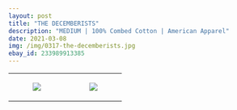 ```yaml
---
layout: post
title: "THE DECEMBERISTS"
description: "MEDIUM | 100% Combed Cotton | American Apparel"
date: 2021-03-08
img: /img/0317-the-decemberists.jpg
ebay_id: 233989913385
---
```




<table style="width:100%;"><tr><td style="vertical-align:top;">
      <figure class="tmblr-full" data-orig-height="2048" data-orig-width="1365" data-orig-src="https://concertshirts.netlify.app/shirts/0317/0317-01.jpg"><img src="https://64.media.tumblr.com/7b0afb31a28ae5c3288ca0e5a577ed6b/4f3067dfa30ea566-53/s540x810/dca7895910a51cba1a5e9b3f2a366409c49a645e.jpg" data-orig-height="2048" data-orig-width="1365" data-orig-src="https://concertshirts.netlify.app/shirts/0317/0317-01.jpg"/></figure></td>
    <td style="vertical-align:top;">
      <figure class="tmblr-full" data-orig-height="2048" data-orig-width="1365" data-orig-src="https://concertshirts.netlify.app/shirts/0317/0317-02.jpg"><img src="https://64.media.tumblr.com/5a8bfed277cefaf456cd61205bc5ba88/4f3067dfa30ea566-2c/s540x810/4bd1060f454c177fc17a1aa0f0125f123fb344f4.jpg" data-orig-height="2048" data-orig-width="1365" data-orig-src="https://concertshirts.netlify.app/shirts/0317/0317-02.jpg"/></figure></td>
  </tr></table>

